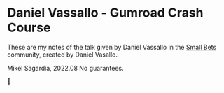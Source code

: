 # Daniel Vassallo - Gumroad Crash Course

These are my notes of the talk given by Daniel Vassallo in the [Small Bets](https://dvassallo.gumroad.com/l/small-bets) community, created by Daniel Vasallo.

Mikel Sagardia, 2022.08
No guarantees.

:construction:
